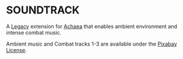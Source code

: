 # SOUNDTRACK
A [Legacy](https://github.com/AranosBanazir/Legacy) extension for [Achaea](https://achaea.com/) that enables ambient environment and intense combat music.

Ambient music and Combat tracks 1-3 are available under the [Pixabay License](https://pixabay.com/service/license/).
